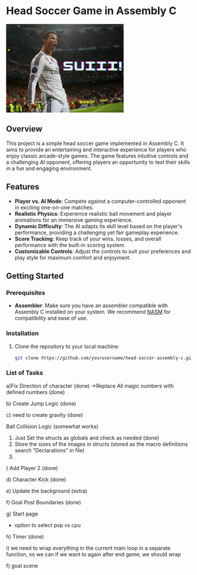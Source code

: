 # Head Soccer Game in Assembly C

![Gameplay Screenshot](images/goalScene.png)

## Overview

This project is a simple head soccer game implemented in Assembly C. It aims to provide an entertaining and interactive experience for players who enjoy classic arcade-style games. The game features intuitive controls and a challenging AI opponent, offering players an opportunity to test their skills in a fun and engaging environment.

## Features

- **Player vs. AI Mode**: Compete against a computer-controlled opponent in exciting one-on-one matches.
- **Realistic Physics**: Experience realistic ball movement and player animations for an immersive gaming experience.
- **Dynamic Difficulty**: The AI adapts its skill level based on the player's performance, providing a challenging yet fair gameplay experience.
- **Score Tracking**: Keep track of your wins, losses, and overall performance with the built-in scoring system.
- **Customizable Controls**: Adjust the controls to suit your preferences and play style for maximum comfort and enjoyment.

## Getting Started

### Prerequisites

- **Assembler**: Make sure you have an assembler compatible with Assembly C installed on your system. We recommend [NASM](https://www.nasm.us/) for compatibility and ease of use.

### Installation

1. Clone the repository to your local machine:

   ```bash
   git clone https://github.com/yourusername/head-soccer-assembly-c.git


### List of Tasks
a)Fix Direction of character (done)
->Replace All magic numbers with defined numbers (done)

b) Create Jump Logic (done)

c) need to create gravity (done)

Ball Collision Logic (somewhat works)
1. Just Set the structs as globals and check as needed (done)
2. Store the sizes of the images in structs (stored as the macro definitions search "Declarations" in file)
3. 


 ) Add Player 2 (done)

d) Character Kick (done)

e) Update the background (extra)

f) Goal Post Boundaries (done)

g) Start page 
   - option to select pvp vs cpu

h) Timer (done)

i) we need to wrap everything in the current main loop in a separate function, so we can if we want to again after end game, we should wrap 

f) goal scene 